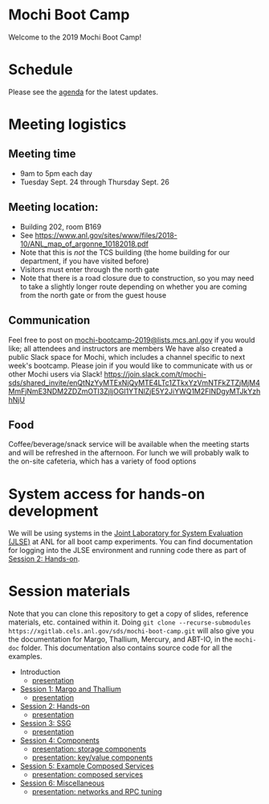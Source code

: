 # Mochi Boot Camp

Welcome to the 2019 Mochi Boot Camp!

# Schedule

Please see the [agenda](https://docs.google.com/spreadsheets/d/17lOj8Kk-ySFfTkOc7W-2pTVB7kNgrnO0VzB1RDVmKAU/edit?usp=sharing) for the latest updates.

# Meeting logistics

##  Meeting time

* 9am to 5pm each day
* Tuesday Sept. 24 through Thursday Sept. 26

## Meeting location:

* Building 202, room B169
* See https://www.anl.gov/sites/www/files/2018-10/ANL_map_of_argonne_10182018.pdf
* Note that this is *not* the TCS building (the home building for our
  department, if you have visited before)
* Visitors must enter through the north gate
* Note that there is a road closure due to construction, so you may need
  to take a slightly longer route depending on whether you are coming from
  the north gate or from the guest house

## Communication

Feel free to post on mochi-bootcamp-2019@lists.mcs.anl.gov if
you would like; all attendees and instructors are members We
have also created a public Slack space for Mochi, which includes
a channel specific to next week's bootcamp.  Please join if you
would like to communicate with us or other Mochi users via Slack!
https://join.slack.com/t/mochi-sds/shared_invite/enQtNzYyMTExNjQyMTE4LTc1ZTkxYzVmNTFkZTZjMjM4MmFjNmE3NDM2ZDZmOTI3ZjljOGI1YTNlZjE5Y2JiYWQ1M2FlNDgyMTJkYzhhNjU

## Food

Coffee/beverage/snack service will be available when the meeting
starts and will be refreshed in the afternoon.  For lunch we will
probably walk to the on-site cafeteria, which has a variety of
food options

# System access for hands-on development

We will be using systems in the [Joint Laboratory for System Evaluation
(JLSE)](http://jlse.anl.gov) at ANL for all boot camp experiments. You can
find documentation for logging into the JLSE environment and running code
there as part of [Session 2: Hands-on](sessions/s2-hands-on/README.md).

# Session materials

Note that you can clone this repository to get a copy of slides, reference
materials, etc. contained within it. Doing `git clone --recurse-submodules https://xgitlab.cels.anl.gov/sds/mochi-boot-camp.git`
will also give you the documentation for Margo, Thallium, Mercury, and ABT-IO, in the `mochi-doc` folder. This documentation
also contains source code for all the examples.

* Introduction
  * [presentation](sessions/intro/mochi-boot-camp-intro.pdf)
* [Session 1: Margo and Thallium](sessions/s1-margo-thallium/README.md)
  * [presentation](sessions/s1-margo-thallium/mbc-s1-margo-and-thallium.pdf)
* [Session 2: Hands-on](sessions/s2-hands-on/README.md)
  * [presentation](sessions/s2-hands-on/mbc-s2-hands-on.pdf)
* [Session 3: SSG](sessions/s3-ssg/README.md)
  * [presentation](sessions/s3-ssg/mbc-s3-ssg.pdf)
* [Session 4: Components](sessions/s4-componets/README.md)
  * [presentation: storage components](sessions/s4-components/mbc-s4-components-storage.pdf)
  * [presentation: key/value components](sessions/s4-components/mbc-s4-components-sdskv.pdf)
* [Session 5: Example Composed Services](sessions/s5-composed/README.md)
  * [presentation: composed services](sessions/s5-composed/mbc-s5-composed-services.pdf)
* [Session 6: Miscellaneous](sessions/s6-misc/README.md)
  * [presentation: networks and RPC tuning](sessions/s6-misc/mbc-s6-fabrics-and-rpcs.pdf)

